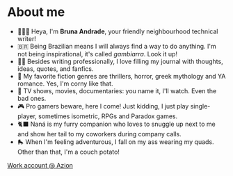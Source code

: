 # About me

- 👩🏻‍💻 Heya, I'm **Bruna Andrade**, your friendly neighbourhood technical writer!
- 🇧🇷 Being Brazilian means I will always find a way to do anything. I'm not being inspirational, it's called *gambiarra*. Look it up!
- ✍🏻 Besides writing professionally, I love filling my journal with thoughts, ideas, quotes, and fanfics.
- 📖 My favorite fiction genres are thrillers, horror, greek mythology and YA romance. Yes, I'm corny like that.
- 📼 TV shows, movies, documentaries: you name it, I'll watch. Even the bad ones.
- 🎮 Pro gamers beware, here I come! Just kidding, I just play single-player, sometimes isometric, RPGs and Paradox games.
- 🐈‍⬛ Naná is my furry companion who loves to snuggle up next to me and show her tail to my coworkers during company calls.
- 🛼 When I'm feeling adventurous, I fall on my ass wearing my quads. Other than that, I'm a couch potato!

[Work account @ Azion](https://github.com/bru-andrade)

<!---
nanellide/nanellide is a ✨ special ✨ repository because its `README.md` (this file) appears on your GitHub profile.
You can click the Preview link to take a look at your changes.

### Skills


### Education


### Work experience
--->
